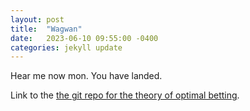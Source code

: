 ```yaml
---
layout: post
title:  "Wagwan"
date:   2023-06-10 09:55:00 -0400
categories: jekyll update
---
```

Hear me now mon. You have landed. 

Link to the [the git repo for the theory of optimal betting][optimal-betting-theory].

[optimal-betting-theory]: https://github.com/dmochow/optimal_betting_theory
[Granger Components Analysis]: https://dmochow.github.io/gca

